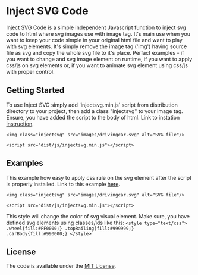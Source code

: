 # Inject SVG Code
Inject SVG Code is a simple independent Javascript function to inject svg code to html where svg images use with image tag. It's main use when you want to keep your code simple in your original html file and want to play with svg elements. It's simply remove the image tag ('img') having source file as svg and copy the whole svg file to it's place. Perfact examples - if you want to change and svg image element on runtime, if you want to apply css/js on svg elements or, if you want to animate svg element using css/js with proper control.

## Getting Started
To use Inject SVG simply add 'injectsvg.min.js' script from distribution directory to your project, then add a class "injectsvg" to your image tag. Ensure, you have added the script to the body of html. Link to instation [instruction](https://jaberibnemahboob.github.io/injectsvg/).
```
<img class="injectsvg" src="images/drivingcar.svg" alt="SVG file"/>

<script src="dist/js/injectsvg.min.js"></script>
```

## Examples
This example how easy to apply css rule on the svg element after the script is properly installed. Link to this example [here](https://jaberibnemahboob.github.io/injectsvg/index.htm).
```
<img class="injectsvg" src="images/drivingcar.svg" alt="SVG file"/>

<script src="dist/js/injectsvg.min.js"></script>
```
This style will change the color of svg visual element. Make sure, you have defined svg elements using classes/ids like this:
`<style type="text/css">
    .wheel{fill:#FF0000;}
    .topRailing{fill:#999999;}
    .carBody{fill:#990000;}
</style>`

## License
The code is available under the [MIT License](LICENSE).